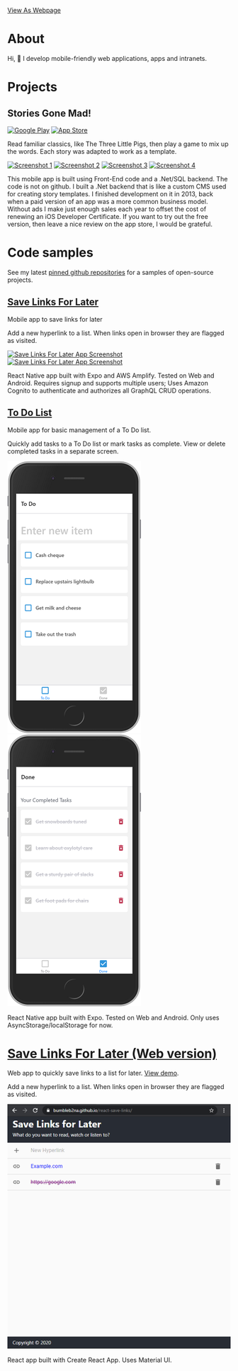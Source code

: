 [View As Webpage](https://bumbleb2na.github.io)

# About
  
Hi, 👋 I develop mobile-friendly web applications, apps and intranets.
  
# Projects

## Stories Gone Mad!

[![Google Play](https://developer.android.com/images/brand/en_generic_rgb_wo_45.png)](https://play.google.com/store/apps/details?id=com.BumbleB2na.StoriesGoneMad) [![App Store](http://mobilewebsmart.com/StoriesGoneMad/images/Download_on_the_App_Store_Badge_US-UK_135x40.svg)](https://apps.apple.com/us/app/stories-gone-mad/id724532866?ls=1)

Read familiar classics, like The Three Little Pigs, then play a game to mix up the words. Each story was adapted to work as a template.

[![Screenshot 1](http://mobilewebsmart.com/StoriesGoneMad/images/screens/480x800_screen1_t.png)](http://mobilewebsmart.com/StoriesGoneMad/images/screens/480x800_screen1.png)
[![Screenshot 2](http://mobilewebsmart.com/StoriesGoneMad/images/screens/480x800_screen2_t.png)](http://mobilewebsmart.com/StoriesGoneMad/images/screens/480x800_screen2.png)
[![Screenshot 3](http://mobilewebsmart.com/StoriesGoneMad/images/screens/480x800_screen3_t.png)](http://mobilewebsmart.com/StoriesGoneMad/images/screens/480x800_screen3.png)
[![Screenshot 4](http://mobilewebsmart.com/StoriesGoneMad/images/screens/480x800_screen4_t.png)](http://mobilewebsmart.com/StoriesGoneMad/images/screens/480x800_screen4.png)

This mobile app is built using Front-End code and a .Net/SQL backend. The code is not on github. I built a .Net backend that is like a custom CMS used for creating story templates. I finished development on it in 2013, back when a paid version of an app was a more common business model. Without ads I make just enough sales each year to offset the cost of renewing an iOS Developer Certificate. If you want to try out the free version, then leave a nice review on the app store, I would be grateful.

# Code samples
See my latest [pinned github repositories](https://github.com/BumbleB2na) for a samples of open-source projects.

## [Save Links For Later](https://github.com/BumbleB2na/react-native-save-links-app/)

Mobile app to save links for later

Add a new hyperlink to a list. When links open in browser they are flagged as visited.

[![Save Links For Later App Screenshot](https://raw.githubusercontent.com/BumbleB2na/react-native-save-links-app/master/screenshots/react-native-save-links-screen1_s.png)](https://raw.githubusercontent.com/BumbleB2na/react-native-save-links-app/master/screenshots/react-native-save-links-screen1.png)
[![Save Links For Later App Screenshot](https://raw.githubusercontent.com/BumbleB2na/react-native-save-links-app/master/screenshots/react-native-save-links-screen2_s.png)](https://raw.githubusercontent.com/BumbleB2na/react-native-save-links-app/master/screenshots/react-native-save-links-screen2.png)

React Native app built with Expo and AWS Amplify. Tested on Web and Android. Requires signup and supports multiple users; Uses Amazon Cognito to authenticate and authorizes all GraphQL CRUD operations.

## [To Do List](https://github.com/BumbleB2na/react-native-todo-app/)

Mobile app for basic management of a To Do list.

Quickly add tasks to a To Do list or mark tasks as complete. View or delete completed tasks in a separate screen.

[![To Do App Screenshot](https://raw.githubusercontent.com/BumbleB2na/react-native-todo-app/master/screenshots/react-native-todo-screen1_s.png)](https://raw.githubusercontent.com/BumbleB2na/react-native-todo-app/master/screenshots/react-native-todo-screen1.png)
[![To Do App Screenshot](https://raw.githubusercontent.com/BumbleB2na/react-native-todo-app/master/screenshots/react-native-todo-screen2_s.png)](https://raw.githubusercontent.com/BumbleB2na/react-native-todo-app/master/screenshots/react-native-todo-screen2.png)

React Native app built with Expo. Tested on Web and Android. Only uses AsyncStorage/localStorage for now.

# [Save Links For Later (Web version)](https://github.com/BumbleB2na/react-save-links)

Web app to quickly save links to a list for later. [View demo](https://bumbleb2na.github.io/react-save-links).

Add a new hyperlink to a list. When links open in browser they are flagged as visited.

[![Save Links For Later Screenshot](
https://raw.githubusercontent.com/BumbleB2na/react-save-links/master/screenshots/react-save-links-screen1_s.png)](
https://raw.githubusercontent.com/BumbleB2na/react-save-links/master/screenshots/react-save-links-screen1.png)

React app built with Create React App. Uses Material UI.
